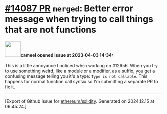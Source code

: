 # [\#14087 PR](https://github.com/ethereum/solidity/pull/14087) `merged`: Better error message when trying to call things that are not functions

#### <img src="https://avatars.githubusercontent.com/u/137030?v=4" width="50">[cameel](https://github.com/cameel) opened issue at [2023-04-03 14:34](https://github.com/ethereum/solidity/pull/14087):

This is a little annoyance I noticed when working on #12656. When you try to use something weird, like a module or a modifier, as a suffix, you get a confusing message telling you it's a type: `Type is not callable`. This happens for normal function call syntax so I'm submitting a separate PR to fix it.




-------------------------------------------------------------------------------



[Export of Github issue for [ethereum/solidity](https://github.com/ethereum/solidity). Generated on 2024.12.15 at 06:45:24.]
